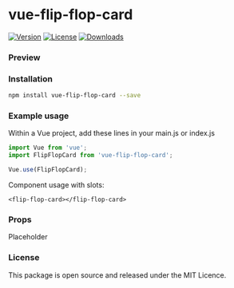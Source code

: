 # vue-flip-flop-card
<p>
  <a href="https://www.npmjs.com/package/vue-flip-flop-card"><img src="https://img.shields.io/npm/v/vue-flip-flop-card.svg" alt="Version"></a>
  <a href="https://www.npmjs.com/package/vue-flip-flop-card"><img src="https://img.shields.io/npm/l/vue-flip-flop-card.svg" alt="License"></a>
  <a href="https://www.npmjs.com/package/vue-flip-flop-card"><img src="https://img.shields.io/npm/dt/vue-flip-flop-card.svg" alt="Downloads"></a>
</p>

### Preview

### Installation
```bash
npm install vue-flip-flop-card --save
```

### Example usage
Within a Vue project, add these lines in your main.js or index.js
```js
import Vue from 'vue';
import FlipFlopCard from 'vue-flip-flop-card';

Vue.use(FlipFlopCard);
```

Component usage with slots:
```vue
<flip-flop-card></flip-flop-card>
```

### Props
Placeholder

### License
This package is open source and released under the MIT Licence.